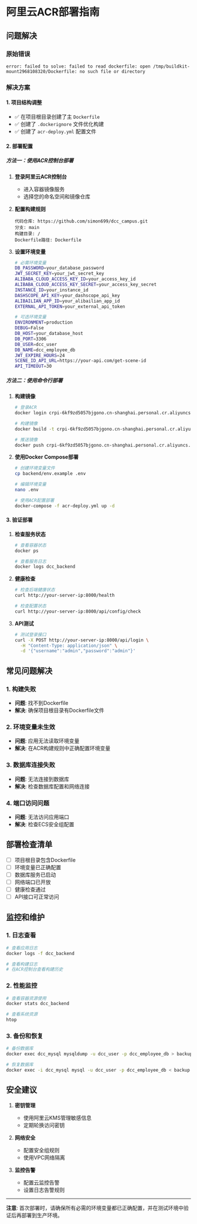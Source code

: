# 阿里云ACR部署指南

## 问题解决

### 原始错误
```
error: failed to solve: failed to read dockerfile: open /tmp/buildkit-mount2968108320/Dockerfile: no such file or directory
```

### 解决方案

#### 1. 项目结构调整
- ✅ 在项目根目录创建了主 `Dockerfile`
- ✅ 创建了 `.dockerignore` 文件优化构建
- ✅ 创建了 `acr-deploy.yml` 配置文件

#### 2. 部署配置

##### 方法一：使用ACR控制台部署

1. **登录阿里云ACR控制台**
   - 进入容器镜像服务
   - 选择您的命名空间和镜像仓库

2. **配置构建规则**
   ```
   代码仓库: https://github.com/simon699/dcc_campus.git
   分支: main
   构建目录: /
   Dockerfile路径: Dockerfile
   ```

3. **设置环境变量**
   ```bash
   # 必需环境变量
   DB_PASSWORD=your_database_password
   JWT_SECRET_KEY=your_jwt_secret_key
   ALIBABA_CLOUD_ACCESS_KEY_ID=your_access_key_id
   ALIBABA_CLOUD_ACCESS_KEY_SECRET=your_access_key_secret
   INSTANCE_ID=your_instance_id
   DASHSCOPE_API_KEY=your_dashscope_api_key
   ALIBAILIAN_APP_ID=your_alibailian_app_id
   EXTERNAL_API_TOKEN=your_external_api_token
   
   # 可选环境变量
   ENVIRONMENT=production
   DEBUG=False
   DB_HOST=your_database_host
   DB_PORT=3306
   DB_USER=dcc_user
   DB_NAME=dcc_employee_db
   JWT_EXPIRE_HOURS=24
   SCENE_ID_API_URL=https://your-api.com/get-scene-id
   API_TIMEOUT=30
   ```

##### 方法二：使用命令行部署

1. **构建镜像**
   ```bash
   # 登录ACR
   docker login crpi-6kf9zd5057bjgono.cn-shanghai.personal.cr.aliyuncs.com
   
   # 构建镜像
   docker build -t crpi-6kf9zd5057bjgono.cn-shanghai.personal.cr.aliyuncs.com/weido_dcc/dcc_campus:V1.0 .
   
   # 推送镜像
   docker push crpi-6kf9zd5057bjgono.cn-shanghai.personal.cr.aliyuncs.com/weido_dcc/dcc_campus:V1.0
   ```

2. **使用Docker Compose部署**
   ```bash
   # 创建环境变量文件
   cp backend/env.example .env
   
   # 编辑环境变量
   nano .env
   
   # 使用ACR配置部署
   docker-compose -f acr-deploy.yml up -d
   ```

#### 3. 验证部署

1. **检查服务状态**
   ```bash
   # 查看容器状态
   docker ps
   
   # 查看服务日志
   docker logs dcc_backend
   ```

2. **健康检查**
   ```bash
   # 检查后端健康状态
   curl http://your-server-ip:8000/health
   
   # 检查配置状态
   curl http://your-server-ip:8000/api/config/check
   ```

3. **API测试**
   ```bash
   # 测试登录接口
   curl -X POST http://your-server-ip:8000/api/login \
     -H "Content-Type: application/json" \
     -d '{"username":"admin","password":"admin"}'
   ```

## 常见问题解决

### 1. 构建失败
- **问题**: 找不到Dockerfile
- **解决**: 确保项目根目录有Dockerfile文件

### 2. 环境变量未生效
- **问题**: 应用无法读取环境变量
- **解决**: 在ACR构建规则中正确配置环境变量

### 3. 数据库连接失败
- **问题**: 无法连接到数据库
- **解决**: 检查数据库配置和网络连接

### 4. 端口访问问题
- **问题**: 无法访问应用端口
- **解决**: 检查ECS安全组配置

## 部署检查清单

- [ ] 项目根目录包含Dockerfile
- [ ] 环境变量已正确配置
- [ ] 数据库服务已启动
- [ ] 网络端口已开放
- [ ] 健康检查通过
- [ ] API接口可正常访问

## 监控和维护

### 1. 日志查看
```bash
# 查看应用日志
docker logs -f dcc_backend

# 查看构建日志
# 在ACR控制台查看构建历史
```

### 2. 性能监控
```bash
# 查看容器资源使用
docker stats dcc_backend

# 查看系统资源
htop
```

### 3. 备份和恢复
```bash
# 备份数据库
docker exec dcc_mysql mysqldump -u dcc_user -p dcc_employee_db > backup.sql

# 恢复数据库
docker exec -i dcc_mysql mysql -u dcc_user -p dcc_employee_db < backup.sql
```

## 安全建议

1. **密钥管理**
   - 使用阿里云KMS管理敏感信息
   - 定期轮换访问密钥

2. **网络安全**
   - 配置安全组规则
   - 使用VPC网络隔离

3. **监控告警**
   - 配置云监控告警
   - 设置日志告警规则

---

**注意**: 首次部署时，请确保所有必需的环境变量都已正确配置，并在测试环境中验证后再部署到生产环境。

